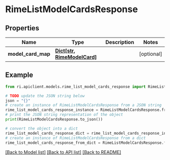 # RimeListModelCardsResponse


## Properties

Name | Type | Description | Notes
------------ | ------------- | ------------- | -------------
**model_card_map** | [**Dict[str, RimeModelCard]**](RimeModelCard.md) |  | [optional] 

## Example

```python
from ri.apiclient.models.rime_list_model_cards_response import RimeListModelCardsResponse

# TODO update the JSON string below
json = "{}"
# create an instance of RimeListModelCardsResponse from a JSON string
rime_list_model_cards_response_instance = RimeListModelCardsResponse.from_json(json)
# print the JSON string representation of the object
print(RimeListModelCardsResponse.to_json())

# convert the object into a dict
rime_list_model_cards_response_dict = rime_list_model_cards_response_instance.to_dict()
# create an instance of RimeListModelCardsResponse from a dict
rime_list_model_cards_response_from_dict = RimeListModelCardsResponse.from_dict(rime_list_model_cards_response_dict)
```
[[Back to Model list]](../README.md#documentation-for-models) [[Back to API list]](../README.md#documentation-for-api-endpoints) [[Back to README]](../README.md)

